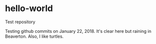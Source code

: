 # hello-world
Test repository

Testing github commits on January 22, 2018.
It's clear here but raining in Beaverton.
Also, I like turtles.
